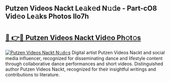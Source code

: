 ## Putzen Videos Nackt Le𝚊k𝚎d N𝚞𝚍e - Part-cO8 Vid𝚎o Le𝚊ks Photos llo7h

# <h2><a href="http://fb50jbc.evod.top/?m=Putzen+Videos+Nackt">🔗 👉🔴 Putzen Videos Nackt Vid𝚎o Ph𝚘t𝚘s</a></h2>

[![Putzen Videos Nackt N𝚞d𝚎s](https://i.imgur.com/8V9OHl7.gif)](http://fb50jbc.evod.top/?m=Putzen+Videos+Nackt)
Digital artist Putzen Videos Nackt and social media influencer, recognized for disseminating dance and lifestyle content through collaborative dance performances and short videos. Distinguished author Putzen Videos Nackt, recognized for their insightful writings and contributions to literature. 
